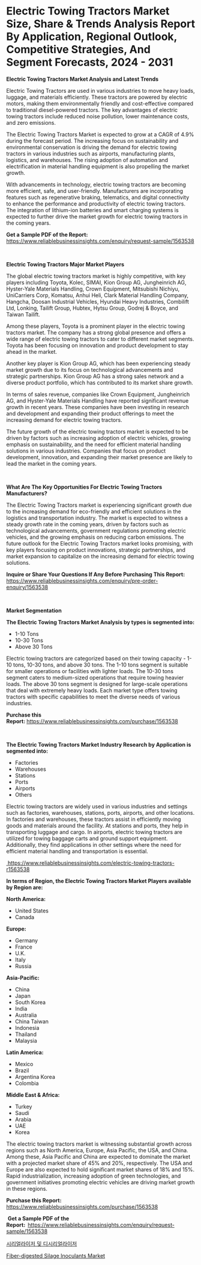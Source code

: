 <p><h1>Electric Towing Tractors Market Size, Share & Trends Analysis Report By Application, Regional Outlook, Competitive Strategies, And Segment Forecasts, 2024 - 2031</h1></p><p><strong>Electric Towing Tractors Market Analysis and Latest Trends</strong></p>
<p><p>Electric Towing Tractors are used in various industries to move heavy loads, luggage, and materials efficiently. These tractors are powered by electric motors, making them environmentally friendly and cost-effective compared to traditional diesel-powered tractors. The key advantages of electric towing tractors include reduced noise pollution, lower maintenance costs, and zero emissions.</p><p>The Electric Towing Tractors Market is expected to grow at a CAGR of 4.9% during the forecast period. The increasing focus on sustainability and environmental conservation is driving the demand for electric towing tractors in various industries such as airports, manufacturing plants, logistics, and warehouses. The rising adoption of automation and electrification in material handling equipment is also propelling the market growth.</p><p>With advancements in technology, electric towing tractors are becoming more efficient, safe, and user-friendly. Manufacturers are incorporating features such as regenerative braking, telematics, and digital connectivity to enhance the performance and productivity of electric towing tractors. The integration of lithium-ion batteries and smart charging systems is expected to further drive the market growth for electric towing tractors in the coming years.</p></p>
<p><strong>Get a Sample PDF of the Report:&nbsp;</strong> <a href="https://www.reliablebusinessinsights.com/enquiry/request-sample/1563538">https://www.reliablebusinessinsights.com/enquiry/request-sample/1563538</a></p>
<p>&nbsp;</p>
<p><strong>Electric Towing Tractors Major Market Players</strong></p>
<p><p>The global electric towing tractors market is highly competitive, with key players including Toyota, Kolec, SIMAI, Kion Group AG, Jungheinrich AG, Hyster-Yale Materials Handling, Crown Equipment, Mitsubishi Nichiyu, UniCarriers Corp, Komatsu, Anhui Heli, Clark Material Handling Company, Hangcha, Doosan Industrial Vehicles, Hyundai Heavy Industries, Combilift Ltd, Lonking, Tailift Group, Hubtex, Hytsu Group, Godrej & Boyce, and Taiwan Tailift.</p><p>Among these players, Toyota is a prominent player in the electric towing tractors market. The company has a strong global presence and offers a wide range of electric towing tractors to cater to different market segments. Toyota has been focusing on innovation and product development to stay ahead in the market.</p><p>Another key player is Kion Group AG, which has been experiencing steady market growth due to its focus on technological advancements and strategic partnerships. Kion Group AG has a strong sales network and a diverse product portfolio, which has contributed to its market share growth.</p><p>In terms of sales revenue, companies like Crown Equipment, Jungheinrich AG, and Hyster-Yale Materials Handling have reported significant revenue growth in recent years. These companies have been investing in research and development and expanding their product offerings to meet the increasing demand for electric towing tractors.</p><p>The future growth of the electric towing tractors market is expected to be driven by factors such as increasing adoption of electric vehicles, growing emphasis on sustainability, and the need for efficient material handling solutions in various industries. Companies that focus on product development, innovation, and expanding their market presence are likely to lead the market in the coming years.</p></p>
<p>&nbsp;</p>
<p><strong>What Are The Key Opportunities For Electric Towing Tractors Manufacturers?</strong></p>
<p><p>The Electric Towing Tractors market is experiencing significant growth due to the increasing demand for eco-friendly and efficient solutions in the logistics and transportation industry. The market is expected to witness a steady growth rate in the coming years, driven by factors such as technological advancements, government regulations promoting electric vehicles, and the growing emphasis on reducing carbon emissions. The future outlook for the Electric Towing Tractors market looks promising, with key players focusing on product innovations, strategic partnerships, and market expansion to capitalize on the increasing demand for electric towing solutions.</p></p>
<p><strong>Inquire or Share Your Questions If Any Before Purchasing This Report:</strong> <a href="https://www.reliablebusinessinsights.com/enquiry/pre-order-enquiry/1563538">https://www.reliablebusinessinsights.com/enquiry/pre-order-enquiry/1563538</a></p>
<p>&nbsp;</p>
<p><strong>Market Segmentation</strong></p>
<p><strong>The Electric Towing Tractors Market Analysis by types is segmented into:</strong></p>
<p><ul><li>1-10 Tons</li><li>10-30 Tons</li><li>Above 30 Tons</li></ul></p>
<p><p>Electric towing tractors are categorized based on their towing capacity - 1-10 tons, 10-30 tons, and above 30 tons. The 1-10 tons segment is suitable for smaller operations or facilities with lighter loads. The 10-30 tons segment caters to medium-sized operations that require towing heavier loads. The above 30 tons segment is designed for large-scale operations that deal with extremely heavy loads. Each market type offers towing tractors with specific capabilities to meet the diverse needs of various industries.</p></p>
<p><strong>Purchase this Report:&nbsp;</strong><a href="https://www.reliablebusinessinsights.com/purchase/1563538">https://www.reliablebusinessinsights.com/purchase/1563538</a></p>
<p>&nbsp;</p>
<p><strong>The Electric Towing Tractors Market Industry Research by Application is segmented into:</strong></p>
<p><ul><li>Factories</li><li>Warehouses</li><li>Stations</li><li>Ports</li><li>Airports</li><li>Others</li></ul></p>
<p><p>Electric towing tractors are widely used in various industries and settings such as factories, warehouses, stations, ports, airports, and other locations. In factories and warehouses, these tractors assist in efficiently moving goods and materials around the facility. At stations and ports, they help in transporting luggage and cargo. In airports, electric towing tractors are utilized for towing baggage carts and ground support equipment. Additionally, they find applications in other settings where the need for efficient material handling and transportation is essential.</p></p>
<p><a href="https://www.reliablebusinessinsights.com/electric-towing-tractors-r1563538">&nbsp;https://www.reliablebusinessinsights.com/electric-towing-tractors-r1563538</a></p>
<p><strong>In terms of Region, the Electric Towing Tractors Market Players available by Region are:</strong></p>
<p>
    <p> <strong> North America: </strong>
        <ul>
            <li>United States</li>
            <li>Canada</li>
        </ul>
        </p> 
    <p> <strong> Europe: </strong>
        <ul>
            <li>Germany</li>
            <li>France</li>
            <li>U.K.</li>
            <li>Italy</li>
            <li>Russia</li>
        </ul>
        </p> 
    <p> <strong> Asia-Pacific: </strong>
        <ul>
            <li>China</li>
            <li>Japan</li>
            <li>South Korea</li>
            <li>India</li>
            <li>Australia</li>
            <li>China Taiwan</li>
            <li>Indonesia</li>
            <li>Thailand</li>
            <li>Malaysia</li>
        </ul>
        </p> 
    <p> <strong> Latin America: </strong>
        <ul>
            <li>Mexico</li>
            <li>Brazil</li>
            <li>Argentina Korea</li>
            <li>Colombia</li>
        </ul>
        </p> 
    <p> <strong> Middle East & Africa: </strong>
        <ul>
            <li>Turkey</li>
            <li>Saudi</li>
            <li>Arabia</li>
            <li>UAE</li>
            <li>Korea</li>
        </ul>
    </p>
    </p>
<p><p>The electric towing tractors market is witnessing substantial growth across regions such as North America, Europe, Asia Pacific, the USA, and China. Among these, Asia Pacific and China are expected to dominate the market with a projected market share of 45% and 20%, respectively. The USA and Europe are also expected to hold significant market shares of 18% and 15%. Rapid industrialization, increasing adoption of green technologies, and government initiatives promoting electric vehicles are driving market growth in these regions.</p></p>
<p><strong>Purchase this Report: </strong><a href="https://www.reliablebusinessinsights.com/purchase/1563538">https://www.reliablebusinessinsights.com/purchase/1563538</a></p>
<p>&nbsp;<strong>Get a Sample PDF of the Report:&nbsp;&nbsp;</strong><a href="https://www.reliablebusinessinsights.com/enquiry/request-sample/1563538">https://www.reliablebusinessinsights.com/enquiry/request-sample/1563538</a></p>
<p><strong></strong></p>
<p><p><a href="https://github.com/vss5505pa7z1p/Market-Research-Report-List-2/blob/main/5911893114555.md">시리얼라이저 및 디시리얼라이저</a></p><p><a href="https://github.com/Paul14Anderson63/Market-Research-Report-List-4/blob/main/fiber-digested-silage-inoculants-market.md">Fiber-digested Silage Inoculants Market</a></p></p>